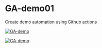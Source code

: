 # GA-demo01
Create demo automation using Github actions

[![GA-demo](https://github.com/ineszz/GA-demo01/actions/workflows/main.yml/badge.svg)](https://github.com/ineszz/GA-demo01/actions/workflows/main.yml)

[![GA-demo](https://github.com/ineszz/GA-demo01/actions/workflows/main.yml/badge.svg?event=schedule)](https://github.com/ineszz/GA-demo01/actions/workflows/main.yml)
